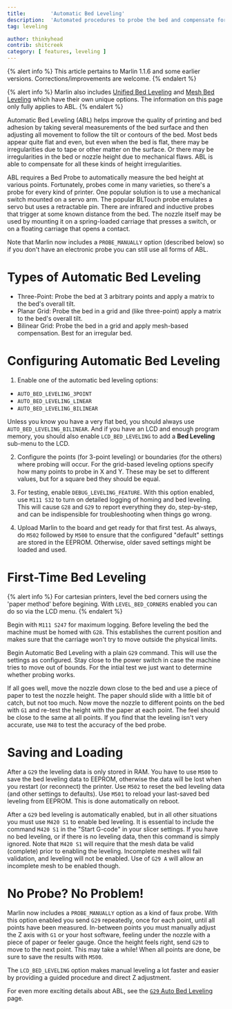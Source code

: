 ```yaml
---
title:        'Automatic Bed Leveling'
description:  'Automated procedures to probe the bed and compensate for an irregular or tilted bed'
tag: leveling

author: thinkyhead
contrib: shitcreek
category: [ features, leveling ]
---
```


{% alert info %}
This article pertains to Marlin 1.1.6 and some earlier versions. Corrections/improvements are welcome.
{% endalert %}

{% alert info %}
Marlin also includes [Unified Bed Leveling](unified_bed_leveling.html) and [Mesh Bed Leveling](/docs/gcode/G029-mbl.html) which have their own unique options. The information on this page only fully applies to ABL.
{% endalert %}

<!-- # Introduction -->

Automatic Bed Leveling (ABL) helps improve the quality of printing and bed adhesion by taking several measurements of the bed surface and then adjusting all movement to follow the tilt or contours of the bed. Most beds appear quite flat and even, but even when the bed is flat, there may be irregularities due to tape or other matter on the surface. Or there may be irregularities in the bed or nozzle height due to mechanical flaws. ABL is able to compensate for all these kinds of height irregularities.

ABL requires a Bed Probe to automatically measure the bed height at various points. Fortunately, probes come in many varieties, so there's a probe for every kind of printer. One popular solution is to use a mechanical switch mounted on a servo arm. The popular BLTouch probe emulates a servo but uses a retractable pin. There are infrared and inductive probes that trigger at some known distance from the bed. The nozzle itself may be used by mounting it on a spring-loaded carriage that presses a switch, or on a floating carriage that opens a contact.

Note that Marlin now includes a `PROBE_MANUALLY` option (described below) so if you don't have an electronic probe you can still use all forms of ABL.

# Types of Automatic Bed Leveling
 - Three-Point: Probe the bed at 3 arbitrary points and apply a matrix to the bed's overall tilt.
 - Planar Grid: Probe the bed in a grid and (like three-point) apply a matrix to the bed's overall tilt.
 - Bilinear Grid: Probe the bed in a grid and apply mesh-based compensation. Best for an irregular bed.

# Configuring Automatic Bed Leveling
1. Enable one of the automatic bed leveling options:
 - `AUTO_BED_LEVELING_3POINT`
 - `AUTO_BED_LEVELING_LINEAR`
 - `AUTO_BED_LEVELING_BILINEAR`

Unless you know you have a very flat bed, you should always use `AUTO_BED_LEVELING_BILINEAR`. And if you have an LCD and enough program memory, you should also enable `LCD_BED_LEVELING` to add a **Bed Leveling** sub-menu to the LCD.

2. Configure the points (for 3-point leveling) or boundaries (for the others) where probing will occur. For the grid-based leveling options specify how many points to probe in X and Y. These may be set to different values, but for a square bed they should be equal.

3. For testing, enable `DEBUG_LEVELING_FEATURE`. With this option enabled, use `M111 S32` to turn on detailed logging of homing and bed leveling. This will cause `G28` and `G29` to report everything they do, step-by-step, and can be indispensible for troubleshooting when things go wrong.

4. Upload Marlin to the board and get ready for that first test. As always, do `M502` followed by `M500` to ensure that the configured "default" settings are stored in the EEPROM. Otherwise, older saved settings might be loaded and used.

# First-Time Bed Leveling

{% alert info %}
For cartesian printers, level the bed corners using the 'paper method' before begining. With `LEVEL_BED_CORNERS` enabled you can do so via the LCD menu.
{% endalert %}

Begin with `M111 S247` for maximum logging. Before leveling the bed the machine must be homed with `G28`. This establishes the current position and makes sure that the carriage won't try to move outside the physical limits.

Begin Automatic Bed Leveling with a plain `G29` command. This will use the settings as configured. Stay close to the power switch in case the machine tries to move out of bounds. For the intial test we just want to determine whether probing works.

If all goes well, move the nozzle down close to the bed and use a piece of paper to test the nozzle height. The paper should slide with a little bit of catch, but not too much. Now move the nozzle to different points on the bed with `G1` and re-test the height with the paper at each point. The feel should be close to the same at all points. If you find that the leveling isn't very accurate, use `M48` to test the accuracy of the bed probe.

# Saving and Loading
After a `G29` the leveling data is only stored in RAM. You have to use `M500` to save the bed leveling data to EEPROM, otherwise the data will be lost when you restart (or reconnect) the printer. Use `M502` to reset the bed leveling data (and other settings to defaults). Use `M501` to reload your last-saved bed leveling from EEPROM. This is done automatically on reboot.

After a `G29` bed leveling is automatically enabled, but in all other situations you must use `M420 S1` to enable bed leveling. It is essential to include the command `M420 S1` in the "Start G-code" in your slicer settings. If you have no bed leveling, or if there is no leveling data, then this command is simply ignored. Note that `M420 S1` will require that the mesh data be valid (complete) prior to enabling the leveling. Incomplete meshes will fail validation, and leveling will not be enabled. Use of `G29 A` will allow an incomplete mesh to be enabled though. 

# No Probe? No Problem!
Marlin now includes a `PROBE_MANUALLY` option as a kind of faux probe. With this option enabled you send `G29` repeatedly, once for each point, until all points have been measured. In-between points you must manually adjust the Z axis with `G1` or your host software, feeling under the nozzle with a piece of paper or feeler gauge. Once the height feels right, send `G29` to move to the next point. This may take a while! When all points are done, be sure to save the results with `M500`.

The `LCD_BED_LEVELING` option makes manual leveling a lot faster and easier by providing a guided procedure and direct Z adjustment.

For even more exciting details about ABL, see the [`G29` Auto Bed Leveling](/docs/gcode/G029-abl.html) page.
